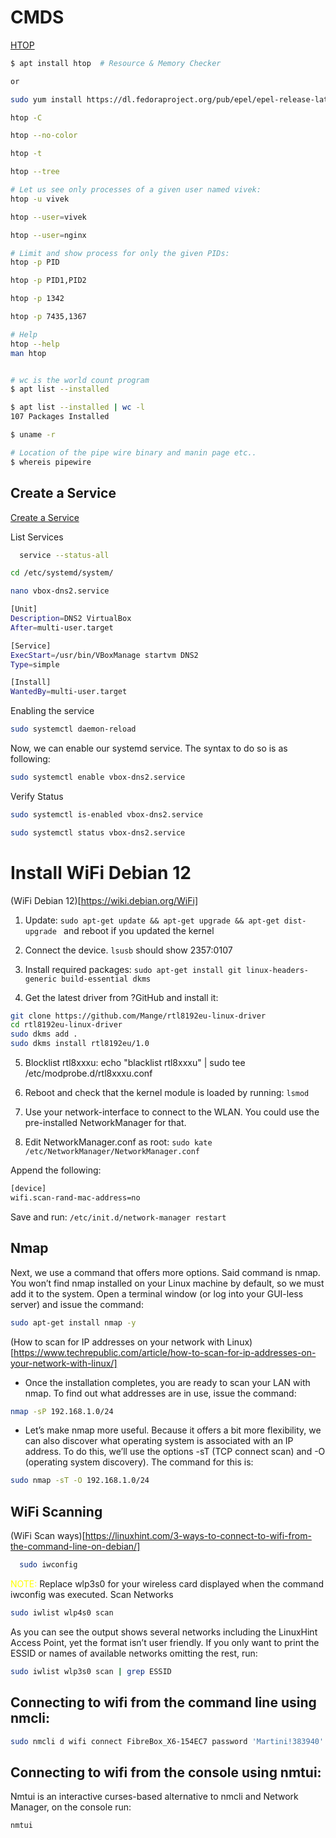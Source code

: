 # CMDS
[HTOP](https://www.cyberciti.biz/faq/how-to-install-htop-on-rhel-8-using-yum/)

```bash
$ apt install htop  # Resource & Memory Checker

or

sudo yum install https://dl.fedoraproject.org/pub/epel/epel-release-latest-8.noarch.rpm

htop -C

htop --no-color

htop -t

htop --tree

# Let us see only processes of a given user named vivek:
htop -u vivek

htop --user=vivek

htop --user=nginx

# Limit and show process for only the given PIDs:
htop -p PID

htop -p PID1,PID2

htop -p 1342

htop -p 7435,1367

# Help
htop --help
man htop


# wc is the world count program
$ apt list --installed 

$ apt list --installed | wc -l 
107 Packages Installed

$ uname -r

# Location of the pipe wire binary and manin page etc..
$ whereis pipewire  
```

## Create a Service
[Create a Service](https://linuxhandbook.com/create-systemd-services/)

List Services
```bash
  service --status-all
```

```bash
cd /etc/systemd/system/

nano vbox-dns2.service
```

```bash
[Unit]
Description=DNS2 VirtualBox  
After=multi-user.target

[Service]
ExecStart=/usr/bin/VBoxManage startvm DNS2
Type=simple

[Install]
WantedBy=multi-user.target
```
Enabling the service
```bash
sudo systemctl daemon-reload
```

Now, we can enable our systemd service. The syntax to do so is as following:
```bash
sudo systemctl enable vbox-dns2.service
```

Verify Status
```bash
sudo systemctl is-enabled vbox-dns2.service
```

```bash
sudo systemctl status vbox-dns2.service
```


# Install WiFi Debian 12
(WiFi Debian 12)[https://wiki.debian.org/WiFi]


1. Update: ```sudo apt-get update && apt-get upgrade && apt-get dist-upgrade ``` and reboot if you updated the kernel

2. Connect the device. ```lsusb``` should show 2357:0107

3. Install required packages: ```sudo apt-get install git linux-headers-generic build-essential dkms```

4. Get the latest driver from ?GitHub and install it:

```bash
git clone https://github.com/Mange/rtl8192eu-linux-driver
cd rtl8192eu-linux-driver
sudo dkms add .
sudo dkms install rtl8192eu/1.0
```
5. Blocklist rtl8xxxu: echo "blacklist rtl8xxxu" | sudo tee /etc/modprobe.d/rtl8xxxu.conf

6. Reboot and check that the kernel module is loaded by running: ```lsmod```

7. Use your network-interface to connect to the WLAN. You could use the pre-installed NetworkManager for that.

8. Edit NetworkManager.conf as root: ```sudo kate /etc/NetworkManager/NetworkManager.conf```

Append the following:
```bash
[device]
wifi.scan-rand-mac-address=no
```
Save and run: ```/etc/init.d/network-manager restart```

## Nmap
Next, we use a command that offers more options. Said command is nmap. You won’t find nmap installed on your Linux machine by default, so we must add it to the system. Open a terminal window (or log into your GUI-less server) and issue the command:
```bash
sudo apt-get install nmap -y
```

(How to scan for IP addresses on your network with Linux)[https://www.techrepublic.com/article/how-to-scan-for-ip-addresses-on-your-network-with-linux/]

* Once the installation completes, you are ready to scan your LAN with nmap. To find out what addresses are in use, issue the command:

```bash
nmap -sP 192.168.1.0/24
```
* Let’s make nmap more useful. Because it offers a bit more flexibility, we can also discover what operating system is associated with an IP address. To do this, we’ll use the options -sT (TCP connect scan) and -O (operating system discovery). The command for this is:

```bash
sudo nmap -sT -O 192.168.1.0/24
```

## WiFi Scanning
(WiFi Scan ways)[https://linuxhint.com/3-ways-to-connect-to-wifi-from-the-command-line-on-debian/]
```bash
  sudo iwconfig
```
<span style="color: yellow;">NOTE:</span> Replace wlp3s0 for your wireless card displayed when the command iwconfig was executed.
Scan Networks
```bash
sudo iwlist wlp4s0 scan
```

As you can see the output shows several networks including the LinuxHint Access Point, yet the format isn’t user friendly. If you only want to print the ESSID or names of available networks omitting the rest, run:
```bash
sudo iwlist wlp3s0 scan | grep ESSID
```
## Connecting to wifi from the command line using nmcli:
```bash
sudo nmcli d wifi connect FibreBox_X6-154EC7 password 'Martini!383940'
```
## Connecting to wifi from the console using nmtui:
Nmtui is an interactive curses-based alternative to nmcli and Network Manager, on the console run:
```bash
nmtui
```
